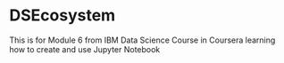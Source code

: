 # DSEcosystem

This is for Module 6 from IBM Data Science Course in Coursera learning how to create and use Jupyter Notebook
